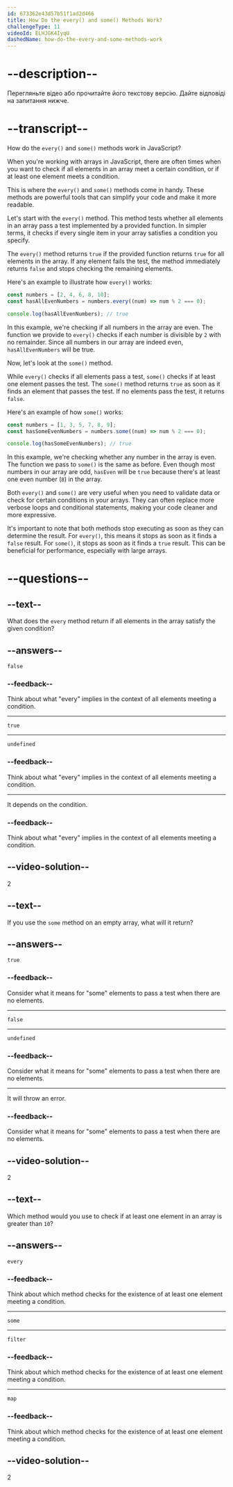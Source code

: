 ```yaml
---
id: 673362e43d57b51f1ad2d466
title: How Do the every() and some() Methods Work?
challengeType: 11
videoId: ELHJGK4IyqU
dashedName: how-do-the-every-and-some-methods-work
---
```


# --description--

Перегляньте відео або прочитайте його текстову версію. Дайте відповіді на запитання нижче.

# --transcript--

How do the `every()` and `some()` methods work in JavaScript?

When you're working with arrays in JavaScript, there are often times when you want to check if all elements in an array meet a certain condition, or if at least one element meets a condition.

This is where the `every()` and `some()` methods come in handy. These methods are powerful tools that can simplify your code and make it more readable.

Let's start with the `every()` method. This method tests whether all elements in an array pass a test implemented by a provided function. In simpler terms, it checks if every single item in your array satisfies a condition you specify.

The `every()` method returns `true` if the provided function returns `true` for all elements in the array. If any element fails the test, the method immediately returns `false` and stops checking the remaining elements.

Here's an example to illustrate how `every()` works:

```js
const numbers = [2, 4, 6, 8, 10];
const hasAllEvenNumbers = numbers.every((num) => num % 2 === 0);

console.log(hasAllEvenNumbers); // true
```

In this example, we're checking if all numbers in the array are even. The function we provide to `every()` checks if each number is divisible by `2` with no remainder. Since all numbers in our array are indeed even, `hasAllEvenNumbers` will be true.

Now, let's look at the `some()` method.

While `every()` checks if all elements pass a test, `some()` checks if at least one element passes the test. The `some()` method returns `true` as soon as it finds an element that passes the test. If no elements pass the test, it returns `false`.

Here's an example of how `some()` works:

```js
const numbers = [1, 3, 5, 7, 8, 9];
const hasSomeEvenNumbers = numbers.some((num) => num % 2 === 0);

console.log(hasSomeEvenNumbers); // true
```

In this example, we're checking whether any number in the array is even. The function we pass to `some()` is the same as before. Even though most numbers in our array are odd, `hasEven` will be `true` because there's at least one even number (`8`) in the array.

Both `every()` and `some()` are very useful when you need to validate data or check for certain conditions in your arrays. They can often replace more verbose loops and conditional statements, making your code cleaner and more expressive.

It's important to note that both methods stop executing as soon as they can determine the result. For `every()`, this means it stops as soon as it finds a `false` result. For `some()`, it stops as soon as it finds a `true` result. This can be beneficial for performance, especially with large arrays.

# --questions--

## --text--

What does the `every` method return if all elements in the array satisfy the given condition?

## --answers--

`false`

### --feedback--

Think about what "every" implies in the context of all elements meeting a condition.

---

`true`

---

`undefined`

### --feedback--

Think about what "every" implies in the context of all elements meeting a condition.

---

It depends on the condition.

### --feedback--

Think about what "every" implies in the context of all elements meeting a condition.

## --video-solution--

2

## --text--

If you use the `some` method on an empty array, what will it return?

## --answers--

`true`

### --feedback--

Consider what it means for "some" elements to pass a test when there are no elements.

---

`false`

---

`undefined`

### --feedback--

Consider what it means for "some" elements to pass a test when there are no elements.

---

It will throw an error.

### --feedback--

Consider what it means for "some" elements to pass a test when there are no elements.

## --video-solution--

2

## --text--

Which method would you use to check if at least one element in an array is greater than `10`?

## --answers--

`every`

### --feedback--

Think about which method checks for the existence of at least one element meeting a condition.

---

`some`

---

`filter`

### --feedback--

Think about which method checks for the existence of at least one element meeting a condition.

---

`map`

### --feedback--

Think about which method checks for the existence of at least one element meeting a condition.

## --video-solution--

2
